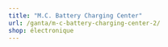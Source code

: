 ```yaml
---
title: "M.C. Battery Charging Center"
url: /ganta/m-c-battery-charging-center-2/
shop: électronique
---
```

